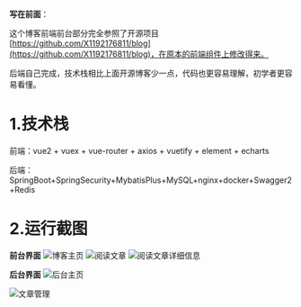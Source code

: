 **写在前面**：

这个博客前端前台部分完全参照了开源项目[https://github.com/X1192176811/blog](https://github.com/X1192176811/blog)，在原本的前端组件上修改得来。

后端自己完成，技术栈相比上面开源博客少一点，代码也更容易理解，初学者更容易看懂。

# 1.技术栈

前端：vue2 + vuex + vue-router + axios + vuetify + element + echarts

后端：SpringBoot+SpringSecurity+MybatisPlus+MySQL+nginx+docker+Swagger2+Redis
#  2.运行截图
**前台界面**
![博客主页](http://www.static.mingzib.xyz/blogUploadFile/articles/80eb0e16d7784222ac87a93ceeae04ec.png)
![阅读文章](http://www.static.mingzib.xyz/blogUploadFile/articles/0af8001a627342a58469ccf943a63e94.jpg)
![阅读文章详细信息](http://www.static.mingzib.xyz/blogUploadFile/articles/a139bb8a13db4c2e8016159e295b25f2.png)

**后台界面**
![后台主页](http://www.static.mingzib.xyz/blogUploadFile/articles/1ebcbfc98e67448a81d3d151608cf149.png)

![文章管理](http://www.static.mingzib.xyz/blogUploadFile/articles/c28ee7ea2b4e407a84b891d10bd524b1.png)
